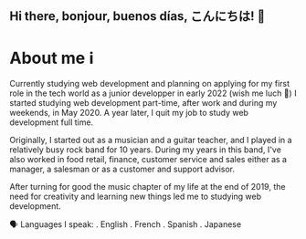 ## Hi there, bonjour, buenos días, こんにちは! 👋

# About me ℹ️
Currently studying web development and planning on applying for my first role in the tech world as a junior developper in early 2022 (wish me luch 🤞) I started studying web development part-time, after work and during my weekends, in May 2020. A year later, I quit my job to study web development full time.

Originally, I started out as a musician and a guitar teacher, and I played in a relatively busy rock band for 10 years. During my years in this band, I've also worked in food retail, finance, customer service and sales either as a manager, a salesman or as a customer and support advisor.

After turning for good the music chapter of my life at the end of 2019, the need for creativity and learning new things led me to studying web development.





🗣️ Languages I speak:
  . English
  . French
  . Spanish
  . Japanese

<!--

- 🔭 I’m currently working on ...
- 🌱 I’m currently learning ...
- 👯 I’m looking to collaborate on ...
- 🤔 I’m looking for help with ...
- 💬 Ask me about ...
- 📫 How to reach me: ...
- 😄 Pronouns: ...
- ⚡ Fun fact: ...
-->
